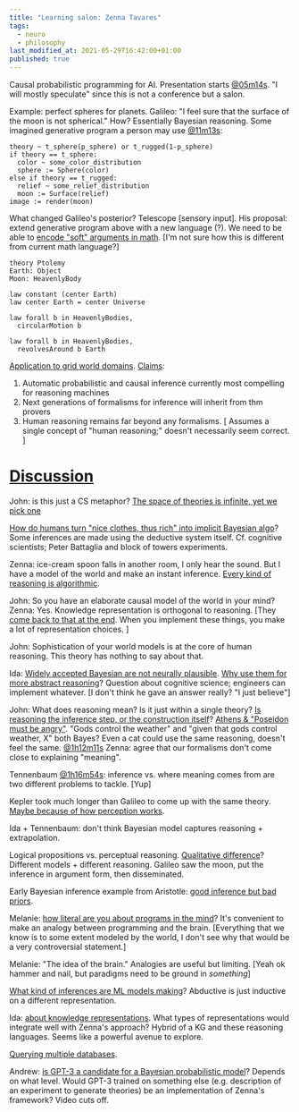 ```yaml
---
title: "Learning salon: Zenna Tavares"
tags:
  - neuro
  - philosophy
last_modified_at: 2021-05-29T16:42:00+01:00
published: true
---
```


Causal probabilistic programming for AI.
Presentation starts [@05m14s](https://youtu.be/V_yV8GxhUlc?t=05m14s).
"I will mostly speculate" since this is not a conference but a salon.

Example: perfect spheres for planets.
Galileo: "I feel sure that the surface of the moon is not spherical."
How? Essentially Bayesian reasoning.
Some imagined generative program a person may use [@11m13s](https://youtu.be/V_yV8GxhUlc?t=11m13s):
```
theory ~ t_sphere(p_sphere) or t_rugged(1-p_sphere)
if theory == t_sphere:
  color ~ some_color_distribution
  sphere := Sphere(color)
else if theory == t_rugged:
  relief ~ some_relief_distribution
  moon := Surface(relief)
image := render(moon)
```

What changed Galileo's posterior? Telescope \[sensory input\].
His proposal: extend generative program above with a new language (?).
We need to be able to [encode "soft" arguments in math](https://youtu.be/V_yV8GxhUlc?t=19m05s).
\[I'm not sure how this is different from current math language?\]

```
theory Ptolemy
Earth: Object
Moon: HeavenlyBody

law constant (center Earth)
law center Earth = center Universe

law forall b in HeavenlyBodies,
  circularMotion b

law forall b in HeavenlyBodies,
  revolvesAround b Earth
```

[Application to grid world domains](https://openreview.net/pdf/c0d8f67d1bc7c02b4c73c1601730d188521165ea.pdf).
[Claims](https://youtu.be/V_yV8GxhUlc?t=25m02s):
1. Automatic probabilistic and causal inference currently most compelling for
   reasoning machines
2. Next generations of formalisms for inference will inherit from thm provers
3. Human reasoning remains far beyond any formalisms. \[ Assumes a single
   concept of "human reasoning;" doesn't necessarily seem correct.  \]


# [Discussion](https://youtu.be/V_yV8GxhUlc?t=26m30s)

John: is this just a CS metaphor?
[The space of theories is infinite, yet we pick one](https://youtu.be/V_yV8GxhUlc?t=29m45s)

[How do humans turn "nice clothes, thus rich" into implicit Bayesian algo](https://youtu.be/V_yV8GxhUlc?t=32m35s)?
Some inferences are made using the deductive system itself.
Cf. cognitive scientists; Peter Battaglia and block of towers experiments.

Zenna: ice-cream spoon falls in another room, I only hear the sound.
But I have a model of the world and make an instant inference.
[Every kind of reasoning is algorithmic](https://youtu.be/V_yV8GxhUlc?t=38m51s).

John: So you have an elaborate causal model of the world in your mind?
Zenna: Yes. Knowledge representation is orthogonal to reasoning.
\[They [come back to that at the end](https://youtu.be/V_yV8GxhUlc?t=2h10m6s).
When you implement these things, you make a lot of representation choices. \]


John: Sophistication of your world models is at the core of human reasoning.
This theory has nothing to say about that.

Ida: [Widely accepted Bayesian are not neurally plausible](https://youtu.be/V_yV8GxhUlc?t=47m28s).
[Why use them for more abstract reasoning](https://youtu.be/V_yV8GxhUlc?t=53m21s)?
Question about cognitive science; engineers can implement whatever.
\[I don't think he gave an answer really? "I just believe"\]

John: What does reasoning mean?
Is it just within a single theory?
[Is reasoning the inference step, or the construction itself](https://youtu.be/V_yV8GxhUlc?t=59m55s)?
[Athens & "Poseidon must be angry"](https://youtu.be/V_yV8GxhUlc?t=01h01m13s).
"Gods control the weather" and "given that gods control weather, X" both Bayes?
Even a cat could use the same reasoning, doesn't feel the same. [@1h12m11s](https://youtu.be/V_yV8GxhUlc?t=01h12m11s)
Zenna: agree that our formalisms don't come close to explaining "meaning".

Tennenbaum [@1h16m54s](https://youtu.be/V_yV8GxhUlc?t=01h16m54s):
inference vs. where meaning comes from are two different problems to tackle.
\[Yup\]

Kepler took much longer than Galileo to come up with the same theory.
[Maybe because of how perception works](https://youtu.be/V_yV8GxhUlc?t=01h22m).

Ida + Tennenbaum: don't think Bayesian model captures reasoning + extrapolation.

Logical propositions vs. perceptual reasoning.
[Qualitative difference](https://youtu.be/V_yV8GxhUlc?t=1h33m52s)?
Different models + different reasoning.
Galileo saw the moon, put the inference in argument form, then disseminated.

Early Bayesian inference example from Aristotle:
[good inference but bad priors](https://youtu.be/V_yV8GxhUlc?t=1h35m27s).

Melanie: [how literal are you about programs in the mind](https://youtu.be/V_yV8GxhUlc?t=1h40m17s)?
It's convenient to make an analogy between programming and the brain.
\[Everything that we know is to some extent modeled by the world, I don't see
why that would be a very controversial statement.\]

Melanie: "The idea of the brain." Analogies are useful but limiting.
\[Yeah ok hammer and nail, but paradigms need to be ground in *something*\]

[What kind of inferences are ML models making](https://youtu.be/V_yV8GxhUlc?t=1h47m14s)?
Abductive is just inductive on a different representation.

Ida: [about knowledge representations](https://youtu.be/V_yV8GxhUlc?t=2h5m48s).
What types of representations would integrate well with Zenna's approach?
Hybrid of a KG and these reasoning languages.
Seems like a powerful avenue to explore.

[Querying multiple databases](https://youtu.be/V_yV8GxhUlc?t=2h8m55s).

Andrew: [is GPT-3 a candidate for a Bayesian probabilistic model](https://youtu.be/V_yV8GxhUlc?t=2h13m35s)?
Depends on what level.
Would GPT-3 trained on something else (e.g. description of an experiment to
generate theories) be an implementation of Zenna's framework? Video cuts off.


